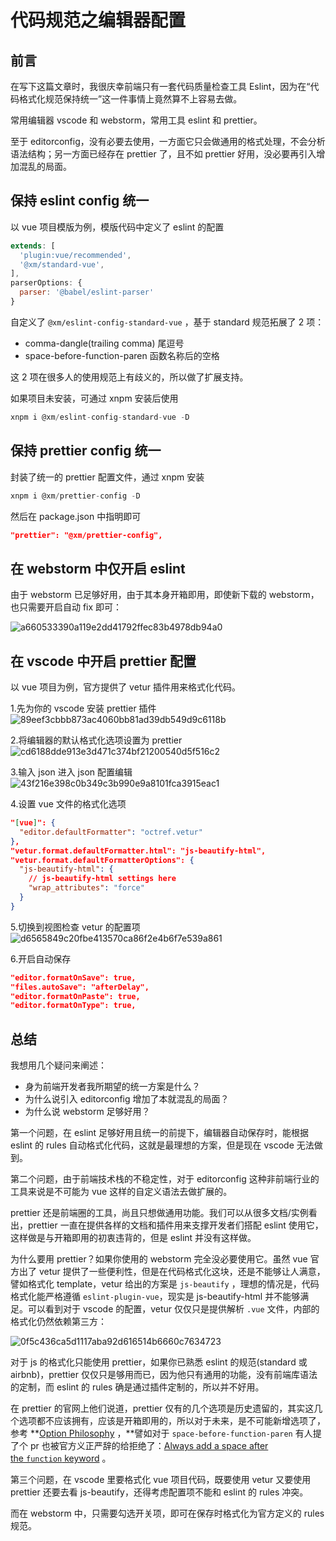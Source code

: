# 代码规范之编辑器配置




## 前言

在写下这篇文章时，我很庆幸前端只有一套代码质量检查工具 Eslint，因为在“代码格式化规范保持统一”这一件事情上竟然算不上容易去做。

常用编辑器 vscode 和 webstorm，常用工具 eslint 和 prettier。

至于 editorconfig，没有必要去使用，一方面它只会做通用的格式处理，不会分析语法结构；另一方面已经存在 prettier 了，且不如 prettier 好用，没必要再引入增加混乱的局面。

## 保持 eslint config 统一

以 vue 项目模版为例，模版代码中定义了 eslint 的配置

```jsx
extends: [
  'plugin:vue/recommended',
  '@xm/standard-vue',
],
parserOptions: {
  parser: '@babel/eslint-parser'
}
```

自定义了 `@xm/eslint-config-standard-vue` ，基于 standard 规范拓展了 2 项：

- comma-dangle(trailing comma) 尾逗号
- space-before-function-paren 函数名称后的空格

这 2 项在很多人的使用规范上有歧义的，所以做了扩展支持。

如果项目未安装，可通过 xnpm 安装后使用

```jsx
xnpm i @xm/eslint-config-standard-vue -D
```

## 保持 prettier config 统一

封装了统一的 prettier 配置文件，通过 xnpm 安装

```jsx
xnpm i @xm/prettier-config -D
```

然后在 package.json 中指明即可

```json
"prettier": "@xm/prettier-config",
```

## 在 webstorm 中仅开启 eslint

由于 webstorm 已足够好用，由于其本身开箱即用，即使新下载的 webstorm，也只需要开启自动 fix 即可：

![a660533390a119e2dd41792ffec83b4978db94a0](https://raw.githubusercontent.com/Jmingzi/blog-image/main/2021-11-23/the_parsed_crop_image.1637646944047.png)

## 在 vscode 中开启 prettier 配置

以 vue 项目为例，官方提供了 vetur 插件用来格式化代码。

1.先为你的 vscode 安装 prettier 插件
![89eef3cbbb873ac4060bb81ad39db549d9c6118b](https://raw.githubusercontent.com/Jmingzi/blog-image/main/2021-11-23/the_parsed_crop_image.1637646957683.png)

2.将编辑器的默认格式化选项设置为 prettier
![cd6188dde913e3d471c374bf21200540d5f516c2](https://raw.githubusercontent.com/Jmingzi/blog-image/main/2021-11-23/the_parsed_crop_image.1637646973271.png)

3.输入 json 进入 json 配置编辑
![43f216e398c0b349c3b990e9a8101fca3915eac1](https://raw.githubusercontent.com/Jmingzi/blog-image/main/2021-11-23/the_parsed_crop_image.1637646985315.png)

4.设置 vue 文件的格式化选项

```json
"[vue]": {
  "editor.defaultFormatter": "octref.vetur"
},
"vetur.format.defaultFormatter.html": "js-beautify-html",
"vetur.format.defaultFormatterOptions": {
  "js-beautify-html": {
    // js-beautify-html settings here
    "wrap_attributes": "force"
  }
}
```

5.切换到视图检查 vetur 的配置项
![d6565849c20fbe413570ca86f2e4b6f7e539a861](https://raw.githubusercontent.com/Jmingzi/blog-image/main/2021-11-23/the_parsed_crop_image.1637647010289.png)

6.开启自动保存

```json
"editor.formatOnSave": true,
"files.autoSave": "afterDelay",
"editor.formatOnPaste": true,
"editor.formatOnType": true,
```

## 总结

我想用几个疑问来阐述：

- 身为前端开发者我所期望的统一方案是什么？
- 为什么说引入 editorconfig 增加了本就混乱的局面？
- 为什么说 webstorm 足够好用？

第一个问题，在 eslint 足够好用且统一的前提下，编辑器自动保存时，能根据 eslint 的 rules 自动格式化代码，这就是最理想的方案，但是现在 vscode 无法做到。

第二个问题，由于前端技术栈的不稳定性，对于 editorconfig 这种非前端行业的工具来说是不可能为 vue 这样的自定义语法去做扩展的。

prettier 还是前端圈的工具，尚且只想做通用功能。我们可以从很多文档/实例看出，prettier 一直在提供各样的文档和插件用来支撑开发者们搭配 eslint 使用它，这样做是与开箱即用的初衷违背的，但是 eslint 并没有这样做。

为什么要用 prettier？如果你使用的 webstorm 完全没必要使用它。虽然 vue 官方出了 vetur 提供了一些便利性，但是在代码格式化这块，还是不能够让人满意，譬如格式化 template，vetur 给出的方案是 `js-beautify` ，理想的情况是，代码格式化能严格遵循 `eslint-plugin-vue`，现实是 js-beautify-html 并不能够满足。可以看到对于 vscode 的配置，vetur 仅仅只是提供解析 `.vue` 文件，内部的格式化仍然依赖第三方：

![0f5c436ca5d1117aba92d616514b6660c7634723](https://raw.githubusercontent.com/Jmingzi/blog-image/main/2021-11-23/the_parsed_crop_image.1637647023692.png)

对于 js 的格式化只能使用 prettier，如果你已熟悉 eslint 的规范(standard 或 airbnb)，prettier 仅仅只是够用而已，因为他只有通用的功能，没有前端库语法的定制，而 eslint 的 rules 确是通过插件定制的，所以并不好用。

在 prettier 的官网上他们说道，prettier 仅有的几个选项是历史遗留的，其实这几个选项都不应该拥有，应该是开箱即用的，所以对于未来，是不可能新增选项了，参考 **[Option Philosophy](https://prettier.io/docs/en/option-philosophy.html) ，**譬如对于 `space-before-function-paren` 有人提了个 pr 也被官方义正严辞的给拒绝了：[Always add a space after the `function` keyword](https://github.com/prettier/prettier/pull/3903) 。

第三个问题，在 vscode 里要格式化 vue 项目代码，既要使用 vetur 又要使用 prettier 还要去看 js-beautify，还得考虑配置项不能和 eslint 的 rules 冲突。

而在 webstorm 中，只需要勾选开关项，即可在保存时格式化为官方定义的 rules 规范。